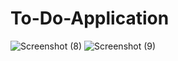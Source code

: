 # To-Do-Application
![Screenshot (8)](https://github.com/ShivAkash/To-Do-Application/assets/75986286/9e4a208e-cdae-4384-8440-705327c2d4d5)
![Screenshot (9)](https://github.com/ShivAkash/To-Do-Application/assets/75986286/cffc1859-c6f7-4eb3-a85f-f739312ebd96)
